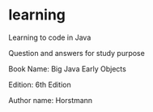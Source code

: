# learning
Learning to code in Java 

Question and answers for study purpose 

Book Name: Big Java Early Objects

Edition: 6th Edition

Author name: Horstmann

